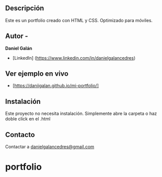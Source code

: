 ## Descripción
Este es un portfolio creado con HTML y CSS.
Optimizado para móviles.

## Autor -
**Daniel Galán**

* [LinkedIn] (https://www.linkedin.com/in/danielgalancedres)


## Ver ejemplo en vivo
- [https://daniigalan.github.io/mi-portfolio/]

## Instalación
Este proyecto no necesita instalación. Simplemente abre la carpeta o haz doble click en el .html

## Contacto
Contactar a danielgalancedres@gmail.com
# portfolio
